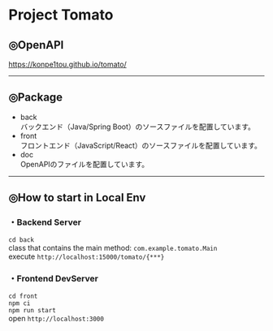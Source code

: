 # Project Tomato


## ◎OpenAPI
https://konpe1tou.github.io/tomato/


---

## ◎Package
- back  
バックエンド（Java/Spring Boot）のソースファイルを配置しています。
- front  
フロントエンド（JavaScript/React）のソースファイルを配置しています。
- doc  
OpenAPIのファイルを配置しています。

---

## ◎How to start in Local Env

### ・Backend Server
`cd back`  
class that contains the main method: `com.example.tomato.Main`  
execute `http://localhost:15000/tomato/{***}`  

### ・Frontend DevServer
`cd front`  
`npm ci`  
`npm run start`  
open `http://localhost:3000`  
